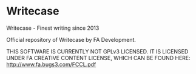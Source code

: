 # Writecase
Writecase - Finest writing since 2013

Official repository of Writecase by FA Development.

THIS SOFTWARE IS CURRENTLY NOT GPLv3 LICENSED. IT IS LICENSED UNDER FA CREATIVE CONTENT LICENSE, WHICH CAN BE FOUND HERE:
http://www.fa.bugs3.com/FCCL.pdf
